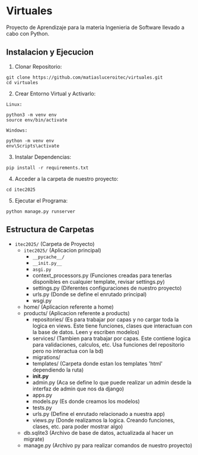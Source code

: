 # Virtuales

Proyecto de Aprendizaje para la materia Ingenieria de Software llevado a cabo con Python.

## Instalacion y Ejecucion

1. Clonar Repositorio:
```
git clone https://github.com/matiasluceroitec/virtuales.git
cd virtuales
```
2. Crear Entorno Virtual y Activarlo:

`Linux:`
```
python3 -m venv env
source env/bin/activate
```
`Windows:`
```
python -m venv env
env\Scripts\activate
```
3. Instalar Dependencias:
```
pip install -r requirements.txt
```
4. Acceder a la carpeta de nuestro proyecto:
```
cd itec2025
```
5. Ejecutar el Programa:
```
python manage.py runserver
```

## Estructura de Carpetas

- `itec2025/` (Carpeta de Proyecto)
   - `itec2025/` (Aplicacion principal)
     - `__pycache__/`
     - `__init.py__`
     - `asgi.py`
     - context_processors.py (Funciones creadas para tenerlas disponibles en cualquier template, revisar settings.py)
     - settings.py (Diferentes configuraciones de nuestro proyecto)
     - urls.py (Donde se define el enrutado principal)
     - wsgi.py
   - home/ (Aplicacion referente a home)
   - products/ (Aplicacion referente a products)
     - repositories/ (Es para trabajar por capas y no cargar toda la logica en views. Este tiene funciones, clases que interactuan con la base de datos. Leen y escriben modelos)
     - services/ (Tambien para trabajar por capas. Este contiene logica para validaciones, calculos, etc. Usa funciones del repositorio pero no interactua con la bd)
     - migrations/
     - templates/ (Carpeta donde estan los templates 'html' dependiendo la ruta)
     - __init.py__
     - admin.py (Aca se define lo que puede realizar un admin desde la interfaz de admin que nos da django)
     - apps.py
     - models.py (Es donde creamos los modelos)
     - tests.py
     - urls.py (Define el enrutado relacionado a nuestra app)
     - views.py (Donde realizamos la logica. Creando funciones, clases, etc. para poder mostrar algo)
   - db.sqlite3 (Archivo de base de datos, actualizada al hacer un migrate)
   - manage.py (Archivo py para realizar comandos de nuestro proyecto)
